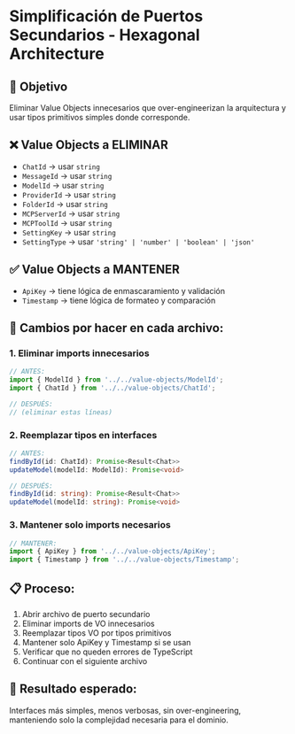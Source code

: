 # Simplificación de Puertos Secundarios - Hexagonal Architecture

## 🎯 Objetivo
Eliminar Value Objects innecesarios que over-engineerizan la arquitectura y usar tipos primitivos simples donde corresponde.

## ❌ Value Objects a ELIMINAR
- `ChatId` → usar `string`
- `MessageId` → usar `string` 
- `ModelId` → usar `string`
- `ProviderId` → usar `string`
- `FolderId` → usar `string`
- `MCPServerId` → usar `string`
- `MCPToolId` → usar `string`
- `SettingKey` → usar `string`
- `SettingType` → usar `'string' | 'number' | 'boolean' | 'json'`

## ✅ Value Objects a MANTENER
- `ApiKey` → tiene lógica de enmascaramiento y validación
- `Timestamp` → tiene lógica de formateo y comparación

## 🔧 Cambios por hacer en cada archivo:

### 1. Eliminar imports innecesarios
```typescript
// ANTES:
import { ModelId } from '../../value-objects/ModelId';
import { ChatId } from '../../value-objects/ChatId';

// DESPUÉS:
// (eliminar estas líneas)
```

### 2. Reemplazar tipos en interfaces
```typescript
// ANTES:
findById(id: ChatId): Promise<Result<Chat>>
updateModel(modelId: ModelId): Promise<void>

// DESPUÉS:  
findById(id: string): Promise<Result<Chat>>
updateModel(modelId: string): Promise<void>
```

### 3. Mantener solo imports necesarios
```typescript
// MANTENER:
import { ApiKey } from '../../value-objects/ApiKey';
import { Timestamp } from '../../value-objects/Timestamp';
```

## 📋 Proceso:
1. Abrir archivo de puerto secundario
2. Eliminar imports de VO innecesarios
3. Reemplazar tipos VO por tipos primitivos
4. Mantener solo ApiKey y Timestamp si se usan
5. Verificar que no queden errores de TypeScript
6. Continuar con el siguiente archivo

## 🎯 Resultado esperado:
Interfaces más simples, menos verbosas, sin over-engineering, manteniendo solo la complejidad necesaria para el dominio.